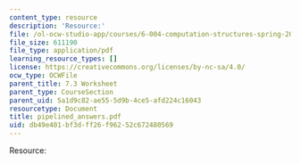 ```yaml
---
content_type: resource
description: 'Resource:'
file: /ol-ocw-studio-app/courses/6-004-computation-structures-spring-2017/db49e401bf3dff26f96252c672480569_pipelined_answers.pdf
file_size: 611190
file_type: application/pdf
learning_resource_types: []
license: https://creativecommons.org/licenses/by-nc-sa/4.0/
ocw_type: OCWFile
parent_title: 7.3 Worksheet
parent_type: CourseSection
parent_uid: 5a1d9c82-ae55-5d9b-4ce5-afd224c16043
resourcetype: Document
title: pipelined_answers.pdf
uid: db49e401-bf3d-ff26-f962-52c672480569
---
```

Resource:
